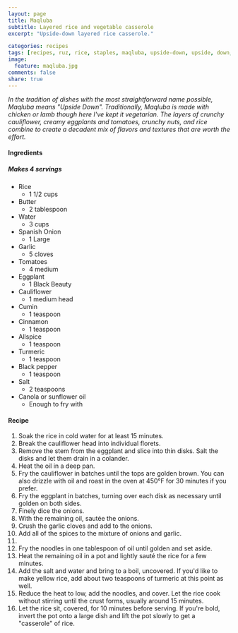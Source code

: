 ```yaml
---
layout: page
title: Maqluba
subtitle: Layered rice and vegetable casserole
excerpt: "Upside-down layered rice casserole."

categories: recipes
tags: [recipes, ruz, rice, staples, maqluba, upside-down, upside, down, vegan, vegetarian]
image:
  feature: maqluba.jpg
comments: false
share: true
---
```




*In the tradition of dishes with the most straightforward name possible, Maqluba means "Upside Down". Traditionally, Maqluba is made with chicken or lamb though here I've kept it vegetarian. The layers of crunchy cauliflower, creamy eggplants and tomatoes, crunchy nuts, and rice combine to create a decadent mix of flavors and textures that are worth the effort.*

#### Ingredients

##### Makes 4 servings

* Rice
    - 1 1/2 cups
* Butter
    - 2 tablespoon
* Water
    - 3 cups
* Spanish Onion
    - 1 Large
* Garlic 
    - 5 cloves
* Tomatoes
    - 4 medium
* Eggplant
    - 1 Black Beauty
* Cauliflower
    - 1 medium head
* Cumin
    - 1 teaspoon
* Cinnamon
    - 1 teaspoon
* Allspice
    - 1 teaspoon
* Turmeric
    - 1 teaspoon
* Black pepper
    - 1 teaspoon
* Salt
    - 2 teaspoons
* Canola or sunflower oil
    - Enough to fry with

#### Recipe

1. Soak the rice in cold water for at least 15 minutes.
2. Break the cauliflower head into individual florets.
3. Remove the stem from the eggplant and slice into thin disks. Salt the disks and let them drain in a colander.
4. Heat the oil in a deep pan.
5. Fry the cauliflower in batches until the tops are golden brown. You can also drizzle with oil and roast in the oven at 450°F for 30 minutes if you prefer.
6. Fry the eggplant in batches, turning over each disk as necessary until golden on both sides.
7. Finely dice the onions.
8. With the remaining oil, sautée the onions.
9. Crush the garlic cloves and add to the onions.
10. Add all of the spices to the mixture of onions and garlic.
11. 
2. Fry the noodles in one tablespoon of oil until golden and set aside.
3. Heat the remaining oil in a pot and lightly sauté the rice for a few minutes.
4. Add the salt and water and bring to a boil, uncovered. If you'd like to make yellow rice, add about two teaspoons of turmeric at this point as well.
5. Reduce the heat to low, add the noodles, and cover. Let the rice cook without stirring until the crust forms, usually around 15 minutes.
6. Let the rice sit, covered, for 10 minutes before serving. If you're bold, invert the pot onto a large dish and lift the pot slowly to get a "casserole" of rice.
